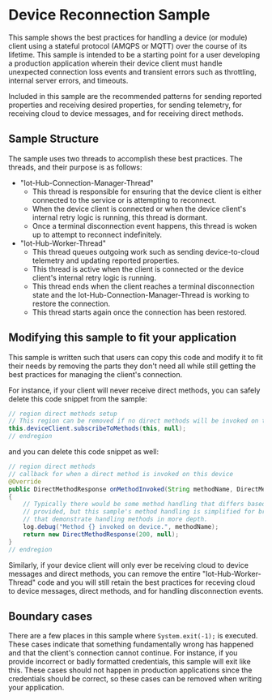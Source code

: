 # Device Reconnection Sample

This sample shows the best practices for handling a device (or module) client using a stateful protocol (AMQPS or MQTT) 
over the course of its lifetime. This sample is intended to be a starting point for a user developing a production application 
wherein their device client must handle unexpected connection loss events and transient errors such as throttling, internal server errors, and timeouts. 

Included in this sample are the recommended patterns for sending reported properties and receiving desired properties, for
sending telemetry, for receiving cloud to device messages, and for receiving direct methods.

## Sample Structure

The sample uses two threads to accomplish these best practices. The threads, and their purpose is as follows:
- "Iot-Hub-Connection-Manager-Thread"
  - This thread is responsible for ensuring that the device client is either connected to the service or is attempting to reconnect.
  - When the device client is connected or when the device client's internal retry logic is running, this thread is dormant.
  - Once a terminal disconnection event happens, this thread is woken up to attempt to reconnect indefinitely. 
- "Iot-Hub-Worker-Thread"
  - This thread queues outgoing work such as sending device-to-cloud telemetry and updating reported properties.
  - This thread is active when the client is connected or the device client's internal retry logic is running.
  - This thread ends when the client reaches a terminal disconnection state and the Iot-Hub-Connection-Manager-Thread is working to restore the connection.
  - This thread starts again once the connection has been restored.

## Modifying this sample to fit your application

This sample is written such that users can copy this code and modify it to fit their needs by removing the parts they 
don't need all while still getting the best practices for managing the client's connection.

For instance, if your client will never receive direct methods, you can safely delete this code snippet from the sample:

```java
// region direct methods setup
// This region can be removed if no direct methods will be invoked on this client
this.deviceClient.subscribeToMethods(this, null);
// endregion
```

and you can delete this code snippet as well:

```java
// region direct methods
// callback for when a direct method is invoked on this device
@Override
public DirectMethodResponse onMethodInvoked(String methodName, DirectMethodPayload payload, Object context)
{
    // Typically there would be some method handling that differs based on the name of the method and/or the payload
    // provided, but this sample's method handling is simplified for brevity. There are other samples in this repo
    // that demonstrate handling methods in more depth.
    log.debug("Method {} invoked on device.", methodName);
    return new DirectMethodResponse(200, null);
}
// endregion
```

Similarly, if your device client will only ever be receiving cloud to device messages and direct methods, you can remove the
entire "Iot-Hub-Worker-Thread" code and you will still retain the best practices for receving cloud to device messages, direct methods,
and for handling disconnection events.

## Boundary cases

There are a few places in this sample where ```System.exit(-1);``` is executed. These cases indicate that something 
fundamentally wrong has happened and that the client's connection cannot continue. For instance, if you provide incorrect
or badly formatted credentials, this sample will exit like this. These cases should not happen in production applications
since the credentials should be correct, so these cases can be removed when writing your application.